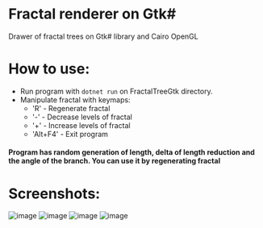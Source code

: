 # Fractal renderer on Gtk#
Drawer of fractal trees on Gtk# library and Cairo OpenGL

# How to use:

- Run program with ```dotnet run``` on FractalTreeGtk directory.
- Manipulate fractal with keymaps:
  - 'R' - Regenerate fractal
  - '-' - Decrease levels of fractal
  - '+' - Increase levels of fractal
  - 'Alt+F4' - Exit program

#### Program has random generation of length, delta of length reduction and the angle of the branch. You can use it by regenerating fractal

# Screenshots: 
![image](https://github.com/user-attachments/assets/9c01bfc1-0bd8-44c8-8745-db7dc0ea79ef)
![image](https://github.com/user-attachments/assets/a0f4f916-9adb-4ef0-8143-d20ddf915a96)
![image](https://github.com/user-attachments/assets/352a6869-a508-4857-af2f-4eb1129d3471)
![image](https://github.com/user-attachments/assets/ed9f5422-aec4-4e26-a6cd-111d064f5208)
